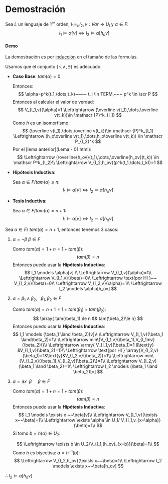 # Demostración

Sea $L$ un lenguaje de $1^{er}$ orden, $I_1 \simeq_h I_2, v:Var \rightarrow U_I$ y $\alpha \in F$:
$$
I_1 \models\alpha[v] \Leftrightarrow I_2 \models \alpha [h_ov]
$$

#### Demo

La demostración es por <u>inducción</u> en el tamaño de las formulas.

Usamos que el conjunto $\{\neg,\land,\exists\}$ es adecuado.

- **Caso Base**: $tam(\alpha)=0$

  Entonces:
  $$
  \alpha=p^k(t_1,\dots,t_k)~~~~ t_i \in TERM,~~~ p^k \in \scr P
  $$
  Entonces al calcular el valor de verdad:
  $$
  V_{I_1,v}(\alpha)=1 \Leftrightarrow (\overline v(t_1),\dots,\overline v(t_k))\in \mathscr {P}^k_{I_1}
  $$
  Como $h$ es un isomorfismo:
  $$
  (\overline v(t_1),\dots,\overline v(t_k))\in \mathscr {P}^k_{I_1} \Leftrightarrow (h_o\overline v(t_1),\dots,h_o\overline v(t_k)) \in \mathscr P_{I_2}^k
  $$
  Por el [lema anterior](Lema - 01.html):
  $$
  \Leftrightarrow (\overline{h_ov}(t_1),\dots,\overline{h_ov}(t_k)) \in \mathscr P^k_{I_2}\\
  \Leftrightarrow V_{I_2,h_ov}(p^k(t_1,\dots,t_k))=1
  $$

- **Hipótesis Inductiva**:

  Sea $\alpha \in F/tam(\alpha)\le n$:
  $$
  I_1 \models \alpha[v] \Leftrightarrow I_2 \models \alpha[h_ov]
  $$

- **Tesis Inductiva**:

  Sea $\alpha \in F/tam(\alpha)= n+1$:
  $$
  I_1 \models \alpha[v] \Leftrightarrow I_2 \models \alpha[h_ov]
  $$

Sea $\alpha \in F/ ~tam(\alpha)=n+1$, entonces tenemos 3 casos:

1. $\alpha = \neg \beta$  $\beta \in F$

   Como $tam(\alpha)= 1 + n = 1 + tam(\beta)$:
   $$
   tam(\beta)=n
   $$
   Entonces puedo usar la **Hipótesis Inductiva**:
   $$
   I_1 \models \alpha[v] \\
   \Leftrightarrow V_{I_1,v}(\alpha)=1\\
   \Leftrightarrow V_{I_1,v}(\beta)=0\\
   \Leftrightarrow \text{por HI  }~~ V_{I_2,v}(\beta)=0\\
   \Leftrightarrow V_{I_2,v}(\alpha)=1\\
   \Leftrightarrow I_2 \models \alpha[h_ov]
   $$

2. $\alpha = \beta_1 \land \beta_2,~~~\beta_1,\beta_2 \in F$

   Como $tam(\alpha)=n+1 = 1 + tam(\beta_1) + tam(\beta_2)$:
   $$
   \array{ tam(\beta_1) \le n && tam(\beta_2)\le n}
   $$
   Entonces puedo usar la **Hipótesis Inductiva**:
   $$
   I_1 \models (\beta_1 \land \beta_2)[v]\\
   \Leftrightarrow V_{I_1,v}(\beta_1 \land\beta_2)=1\\
   \Leftrightarrow min\{V_{I_1,v}(\beta_1),V_{I_1mv}(\beta_2)\}\\
   \Leftrightarrow \array{ V_{I_1,v}(\beta_1)=1 &\text{y} &V_{I_1,v}(\beta_2)=1}\\
   \Leftrightarrow \text{por HI }
   \array{V_{I_2,v}(\beta_1)=1&\text{y}&V_{I_2,v}(\beta_2)}=1\\
   \Leftrightarrow min\{V_{I_2,v}(\beta_1),V_{I_2,v}(\beta_2)\}=1\\
   \Leftrightarrow V_{I_2,v}(\beta_1 \land \beta_2)=1\\
   \Leftrightarrow I_2 \models (\beta_1 \land \beta_2)[v]
   $$

3. $\alpha = \exists x ~~\beta~~~~~\beta \in F$

   Como $tam(\alpha)=1+n = 1 +tam(\beta)$:
   $$
   tam(\beta)=n
   $$
   Entonces puedo usar la **Hipótesis Inductiva**:
   $$
   I_1 \models \exists x ~~\beta[v]\\
   \Leftrightarrow V_{I_1,v}(\exists x~~\beta)=1\\
   \Leftrightarrow \exists \alpha \in U_1/ V_{I_1,v_{x=\alpha}}(\beta)=1\\
   $$
   Si tomo $b = h(\alpha)\in U_2$:

   $$
   \Leftrightarrow \exists b \in U_2/V_{I_1,(h_ov)_{x=b}}(\beta)=1\\
   $$
   Como $h$ es biyectiva: $\alpha = h^{-1}(b)$:
   $$
   \Leftrightarrow V_{I_2,h_ov}(\exists x~~\beta)=1\\
   \Leftrightarrow I_2 \models \exists x~~\beta[h_ov]
   $$

$\therefore I_2\models \alpha [h_ov]$